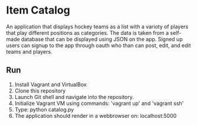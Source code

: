 ﻿# Item Catalog

An application that displays hockey teams as a list with a varioty of players that play
different positions as categories. The data is taken from a self-made database that can be
displayed using JSON on the app.
Signed up users can signup to the app through oauth who than can post, edit, and edit teams and players.


## Run

1. Install Vagrant and VirtualBox
2. Clone this repository
3. Launch Git shell and navigate into the repository.
4. Initialize Vagrant VM using commands: 'vagrant up' and 'vagrant ssh'
5. Type: python catalog.py
6. The application should render in a webbrowser on: localhost:5000





